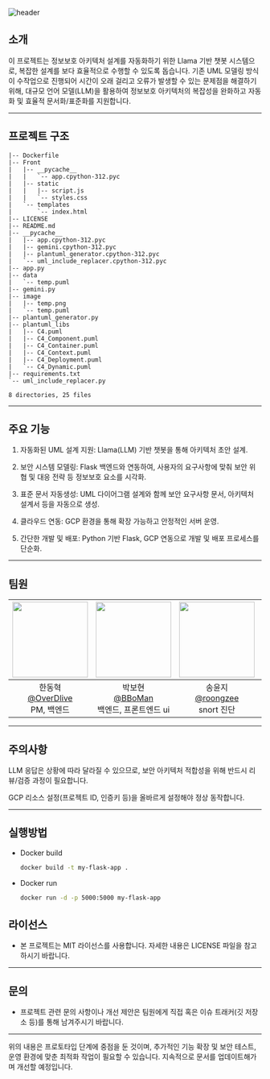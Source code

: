 ![header](https://capsule-render.vercel.app/api?type=waving&color=gradient&customColorList=10&height=200&text=LLM%20Secure%20Architecture&fontSize=40&animation=twinkling&fontAlign=68&fontAlignY=36)
## 소개

이 프로젝트는 정보보호 아키텍처 설계를 자동화하기 위한 Llama 기반 챗봇 시스템으로, 복잡한 설계를 보다 효율적으로 수행할 수 있도록 돕습니다. 기존 UML 모델링 방식이 수작업으로 진행되어 시간이 오래 걸리고 오류가 발생할 수 있는 문제점을 해결하기 위해, 대규모 언어 모델(LLM)을 활용하여 정보보호 아키텍처의 복잡성을 완화하고 자동화 및 효율적 문서화/표준화를 지원합니다.

---

## 프로젝트 구조
```
|-- Dockerfile
|-- Front
|   |-- __pycache__
|   |   `-- app.cpython-312.pyc
|   |-- static
|   |   |-- script.js
|   |   `-- styles.css
|   `-- templates
|       `-- index.html
|-- LICENSE
|-- README.md
|-- __pycache__
|   |-- app.cpython-312.pyc
|   |-- gemini.cpython-312.pyc
|   |-- plantuml_generator.cpython-312.pyc
|   `-- uml_include_replacer.cpython-312.pyc
|-- app.py
|-- data
|   `-- temp.puml
|-- gemini.py
|-- image
|   |-- temp.png
|   `-- temp.puml
|-- plantuml_generator.py
|-- plantuml_libs
|   |-- C4.puml
|   |-- C4_Component.puml
|   |-- C4_Container.puml
|   |-- C4_Context.puml
|   |-- C4_Deployment.puml
|   `-- C4_Dynamic.puml
|-- requirements.txt
`-- uml_include_replacer.py

8 directories, 25 files
```
---

## 주요 기능

1. 자동화된 UML 설계 지원: Llama(LLM) 기반 챗봇을 통해 아키텍처 초안 설계.

2. 보안 시스템 모델링: Flask 백엔드와 연동하여, 사용자의 요구사항에 맞춰 보안 위협 및 대응 전략 등 정보보호 요소를 시각화.

3. 표준 문서 자동생성: UML 다이어그램 설계와 함께 보안 요구사항 문서, 아키텍처 설계서 등을 자동으로 생성.

4. 클라우드 연동: GCP 환경을 통해 확장 가능하고 안정적인 서버 운영.

5. 간단한 개발 및 배포: Python 기반 Flask, GCP 연동으로 개발 및 배포 프로세스를 단순화.

---

## 팀원

|<img src="https://avatars.githubusercontent.com/u/66999301?s=400&v=4" width="150" height="150"/>|<img src="https://avatars.githubusercontent.com/u/74577816?v=4" width="150" height="150"/>|<img src="https://avatars.githubusercontent.com/u/108620416?v=4" width="150" height="150"/>|<img src="https://avatars.githubusercontent.com/u/191064967?v=4" width="150" height="150"/>
|:-:|:-:|:-:|:-:|
|한동혁<br/>[@OverDlive](https://github.com/OverDlive)<br/>PM, 백엔드|박보현<br/>[@BBoMan](https://github.com/BBoMan)<br/>백엔드, 프론트엔드 ui|송윤지<br/>[@roongzee](https://github.com/roongzee)<br/>snort 진단|유가영<br/>[@yoo8543](https://github.com/yoo8543)<br/>Llama api 관리|
---

## 주의사항
LLM 응답은 상황에 따라 달라질 수 있으므로, 보안 아키텍처 적합성을 위해 반드시 리뷰/검증 과정이 필요합니다.

GCP 리소스 설정(프로젝트 ID, 인증키 등)을 올바르게 설정해야 정상 동작합니다.

---

## 실행방법
- Docker build
    ```bash
    docker build -t my-flask-app .
    ```
- Docker run
  ```bash
  docker run -d -p 5000:5000 my-flask-app
  ```

## 라이선스

- 본 프로젝트는 MIT 라이선스를 사용합니다. 자세한 내용은 LICENSE 파일을 참고하시기 바랍니다.

---

## 문의

- 프로젝트 관련 문의 사항이나 개선 제안은 팀원에게 직접 혹은 이슈 트래커(깃 저장소 등)를 통해 남겨주시기 바랍니다.

---

위의 내용은 프로토타입 단계에 중점을 둔 것이며, 추가적인 기능 확장 및 보안 테스트, 운영 환경에 맞춘 최적화 작업이 필요할 수 있습니다. 지속적으로 문서를 업데이트해가며 개선할 예정입니다.


